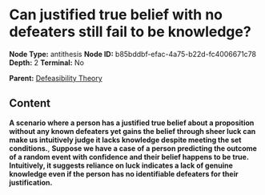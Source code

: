 # Can justified true belief with no defeaters still fail to be knowledge?

**Node Type:** antithesis
**Node ID:** b85bddbf-efac-4a75-b22d-fc4006671c78
**Depth:** 2
**Terminal:** No

**Parent:** [Defeasibility Theory](defeasibility-theory.md)

## Content

**A scenario where a person has a justified true belief about a proposition without any known defeaters yet gains the belief through sheer luck can make us intuitively judge it lacks knowledge despite meeting the set conditions.**, **Suppose we have a case of a person predicting the outcome of a random event with confidence and their belief happens to be true. Intuitively, it suggests reliance on luck indicates a lack of genuine knowledge even if the person has no identifiable defeaters for their justification.**
